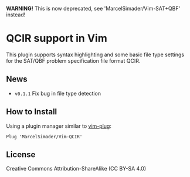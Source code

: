 **WARNING!** This is now deprecated, see 'MarcelSimader/Vim-SAT+QBF' instead!

QCIR support in Vim
==========================================================================================

This plugin supports syntax highlighting and some basic file type settings for the
SAT/QBF problem specification file format QCIR.

News
------------------------------------------------------------------------------------------

- `v0.1.1`
  Fix bug in file type detection

How to Install
------------------------------------------------------------------------------------------

Using a plugin manager similar to [vim-plug](https://github.com/junegunn/vim-plug):

```vimscript
Plug 'MarcelSimader/Vim-QCIR'
```

License
------------------------------------------------------------------------------------------

Creative Commons Attribution-ShareAlike (CC BY-SA 4.0)

